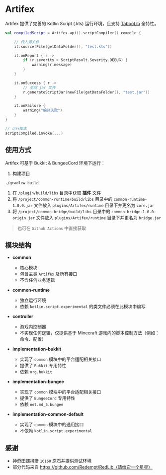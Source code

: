 # Artifex

Artifex 提供了完善的 Kotlin Script (.kts) 运行环境，且支持 [TabooLib](https://github.com/taboolib/taboolib) 全特性。

```kotlin
val compiledScript = Artifex.api().scriptCompiler().compile {

    // 传入源文件
    it.source(File(getDataFolder(), "test.kts"))

    it.onReport { r ->
        if (r.severity > ScriptResult.Severity.DEBUG) {
            warning(r.message)
        }
    }

    it.onSuccess { r ->
        // 生成 jar 文件
        r.generateScriptJar(newFile(getDataFolder(), "test.jar"))
    }

    it.onFailure {
        warning("编译失败")
    }
}

// 运行脚本
scriptCompiled.invoke(...)
```

## 使用方式

Artifex 可基于 Bukkit & BungeeCord 环境下运行：

1. 构建项目

```
./gradlew build
```

1. 在 `/plugin/build/libs` 目录中获取 **插件** 文件
2. 将 `/project/common-runtime/build/libs` 目录中的 `common-runtime-1.0.0.jar` 文件放入 `plugins/Artifex/runtime` 目录下并更名为 `core.jar`
3. 将 `/project/common-bridge/build/libs` 目录中的 `common-bridge-1.0.0-origin.jar` 文件放入 `plugins/Artifex/runtime` 目录下并更名为 `bridge.jar`

> 也可在 `Github Actions` 中直接获取

## 模块结构

* **common**
    * 核心模块
    * 包含主类 `Artifex` 及所有接口
    * 不含任何业务逻辑

* **common-runtime**
    * 独立运行环境
    * 依赖 `kotlin.script.experimental` 的类文件必须在此模块中编写

* **controller**
    * 游戏内控制器
    * 不实现任何逻辑，仅提供基于 Minecraft 游戏内的脚本控制方法（例如：命令、配置）

* **implementation-bukkit**
    * 实现了 `common` 模块中的平台适配相关接口
    * 提供了 `Bukkit` 专用特性
    * 依赖 `org.bukkit`

* **implementation-bungee**
    * 实现了 `common` 模块中的平台适配相关接口
    * 提供了 `BungeeCord` 专用特性
    * 依赖 `net.md_5.bungee`

* **implementation-common-default**
    * 实现了 `common` 模块中的通用接口
    * 不依赖 `kotlin.script.experimental`

## 感谢

+ 神奇田螺捐赠 `16160` 原石并提供测试环境
+ 部分代码来自 https://github.com/Redempt/RedLib（请给它一个星星️）
